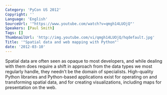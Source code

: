 ```yaml
---
Category: 'PyCon US 2012'
Copyright: ''
Language: 'English'
SourceUrl: '"https://www.youtube.com/watch?v=qmgh14LUOjQ"'
Speakers: [Paul Smith]
Tags: []
ThumbnailUrl: 'http://img.youtube.com/vi/qmgh14LUOjQ/hqdefault.jpg'
Title: '"Spatial data and web mapping with Python"'
date: '2012-03-10'
---
```

Spatial data are often seen as opaque to most developers, and while dealing
with them does require a shift in approach from the data types we most
regularly handle, they needn’t be the domain of specialists. High-quality
Python libraries and Python-based applications exist for operating on and
transforming spatial data, and for creating visualizations, including maps for
presentation on the web.

